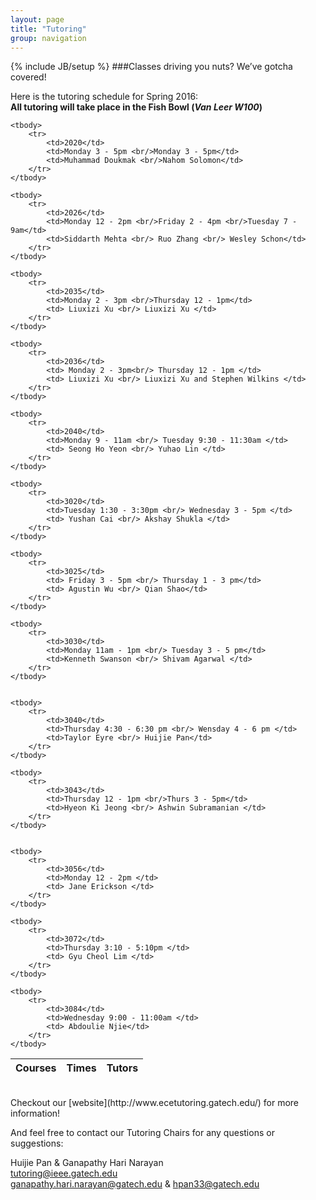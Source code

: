 ```yaml
---
layout: page
title: "Tutoring"
group: navigation
---
```

{% include JB/setup %}
###Classes driving you nuts? We’ve gotcha covered!

Here is the tutoring schedule for Spring 2016: <br/>
__All tutoring will take place in the Fish Bowl (_Van Leer W100_)__


<table class="table table-hover">
	<thead>
	    <tr>
	        <th>Courses</th>
	        <th>Times</th>
	        <th>Tutors</th>
	    </tr>
    </thead>

    <tbody>
    	<tr>
	    	<td>2020</td>
			<td>Monday 3 - 5pm <br/>Monday 3 - 5pm</td>
			<td>Muhammad Doukmak <br/>Nahom Solomon</td>
		</tr>
    </tbody>

    <tbody>
    	<tr>
	    	<td>2026</td>
			<td>Monday 12 - 2pm <br/>Friday 2 - 4pm <br/>Tuesday 7 - 9am</td>
			<td>Siddarth Mehta <br/> Ruo Zhang <br/> Wesley Schon</td>
		</tr>
    </tbody>

    <tbody>
    	<tr>
	    	<td>2035</td>
			<td>Monday 2 - 3pm <br/>Thursday 12 - 1pm</td>
			<td> Liuxizi Xu <br/> Liuxizi Xu </td>
		</tr>
    </tbody>

    <tbody>
    	<tr>
	    	<td>2036</td>
			<td> Monday 2 - 3pm<br/> Thursday 12 - 1pm </td>
			<td> Liuxizi Xu <br/> Liuxizi Xu and Stephen Wilkins </td>
		</tr>
    </tbody>

    <tbody>
    	<tr>
	    	<td>2040</td>
			<td>Monday 9 - 11am <br/> Tuesday 9:30 - 11:30am </td>
			<td> Seong Ho Yeon <br/> Yuhao Lin </td>
		</tr>
    </tbody>

    <tbody>
    	<tr>
	    	<td>3020</td>
			<td>Tuesday 1:30 - 3:30pm <br/> Wednesday 3 - 5pm </td>
			<td> Yushan Cai <br/> Akshay Shukla </td>
		</tr>
    </tbody>

    <tbody>
    	<tr>
	    	<td>3025</td>
			<td> Friday 3 - 5pm <br/> Thursday 1 - 3 pm</td>
			<td> Agustin Wu <br/> Qian Shao</td>
		</tr>
    </tbody>

    <tbody>
    	<tr>
	    	<td>3030</td>
			<td>Monday 11am - 1pm <br/> Tuesday 3 - 5 pm</td>
			<td>Kenneth Swanson <br/> Shivam Agarwal </td>
		</tr>
    </tbody>


    <tbody>
    	<tr>
	    	<td>3040</td>
			<td>Thursday 4:30 - 6:30 pm <br/> Wensday 4 - 6 pm </td>
			<td>Taylor Eyre <br/> Huijie Pan</td>
		</tr>
    </tbody>

    <tbody>
    	<tr>
	    	<td>3043</td>
			<td>Thursday 12 - 1pm <br/>Thurs 3 - 5pm</td>
			<td>Hyeon Ki Jeong <br/> Ashwin Subramanian </td>
		</tr>
    </tbody>


    <tbody>
    	<tr>
	    	<td>3056</td>
			<td>Monday 12 - 2pm </td>
			<td> Jane Erickson </td>
		</tr>
    </tbody>

    <tbody>
    	<tr>
	    	<td>3072</td>
			<td>Thursday 3:10 - 5:10pm </td>
			<td> Gyu Cheol Lim </td>
		</tr>
    </tbody>

    <tbody>
    	<tr>
	    	<td>3084</td>
			<td>Wednesday 9:00 - 11:00am </td>
			<td> Abdoulie Njie</td>
		</tr>
    </tbody>


</table>
<br/>
Checkout our [website](http://www.ecetutoring.gatech.edu/) for more information!


And feel free to contact our Tutoring Chairs for any questions or suggestions:

Huijie Pan & Ganapathy Hari Narayan <br/>
<tutoring@ieee.gatech.edu> <br/>
<ganapathy.hari.narayan@gatech.edu> & <hpan33@gatech.edu> <br/>

